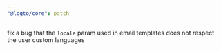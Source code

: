 ```yaml
---
"@logto/core": patch
---
```


fix a bug that the `locale` param used in email templates does not respect the user custom languages
